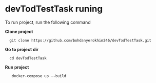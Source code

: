 
# devTodTestTask runing
To run project, run the following command

**Clone project**
```shell
  git clone https://github.com/bohdanyerokhin246/devTodTestTask.git
```
**Go to project dir**
```shell
  cd devTodTestTask
```
**Run project**
```shell
   docker-compose up --build   
```